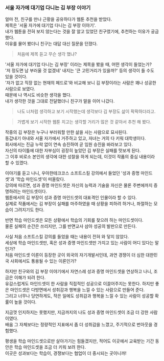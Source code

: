 ### 서울 자가에 대기업 다니는 김 부장 이야기

얼마 전, 친구를 만나 근황을 공유하다가 웹툰 추천을 받았다.  
제목은 '서울 자가에 대기업 다니는 김 부장 이야기'.  
내가 웹툰을 전혀 보지 않는다는 것을 잘 알고 있었던 친구였기에, 추천하는 이유가 궁금했다.  
이유를 물어 봤더니 친구는 대답 대신 질문을 던졌다.  
> 처음에 제목 듣고 무슨 생각 했냐?

'서울 자가에 대기업 다니는 김 부장' 이라는 제목을 봤을 때, 어떤 생각이 들었는가?  
'저 정도면 남 부러울 것 없겠네' 내지는 '큰 고민거리가 있을까?' 등의 생각이 들 수도 있을 것이다.  
'자가 없고 직장 없는 현재의 페드로'와 비교해 보니 김 부장이라는 사람은 꽤나 성공한 사람으로 보였다.  
때문에 나 역시도 비슷한 생각을 했다.  
내가 생각한 것을 그대로 전달했더니 친구가 말을 이어 나갔다.

> 나도 너처럼 생각하고 보기 시작했는데 생각보다 김 부장도 삶이 팍팍하더라고.

> 가볍게 보기 시작한 웹툰 치고는 생각할 거리가 많은 것 같아서 추천 해 봤다.

작중의 김 부장은 누구나 부러워할 만한 삶을 사는 사람으로 묘사된다.  
동갑내기 아내와 서울 자가에서 거주하고 있고, 자녀는 거의 다 키워 대학생이다.    
회사에서는 진급 누락 없이 연속 승진하여 곧 임원 승진을 바라보고 있다.  
자신의 타이틀에 대한 자부심이 굉장히 높았던 김 부장은 실패를 맛보게 된다.  
그 이후 비로소 본인의 생각에 대한 성찰을 하게 되는데, 이것이 작품의 중심 내용이라 할 수 있겠다.

이야기를 듣고 나니, 우아한테크코스 소프트스킬 강의에서 들었던 '성과 증명 마인드셋'과 '학습 마인드셋'이 떠올랐다.  
강의에 따르면, 성과 증명 마인드셋은 자신의 능력과 기술을 자신은 물론 주변에까지 증명하려는 마인드셋이다.  
웹툰에서의 김 부장이 성과 증명 마인드셋의 대표격인 인물이라 할 수 있다.  
실제로 작품에서는 김 부장이 실패를 마주하였을 때 상황을 피하려 하거나, 좌절하는 모습이 그려지기도 한다. 

반면 학습 마인드셋은 모든 상황에서 학습의 기회를 찾으려 하는 마인드셋이다.  
물론 실패의 순간은 쓰리지만, 그를 반면교사 삼아 성공의 발판으로 만든다.

사실 처음 소프트스킬 강의를 들었을 때는 내용이 전혀 와 닿지 않았다.  
세상에 학습 마인드셋만, 혹은 성과 증명 마인드셋만 가지고 있는 사람이 어디 있다는 말인가?  
처음 마인드셋 이론이 등장한 곳이 외국의 자기개발서인데, 과연 경쟁이 더 심한 대한민국 사회에서도 통용될 수 있는 이론인가?  

하지만 친구와의 김 부장 이야기에서 자연스레 성과 증명 마인드셋을 연상하고 나니, 조금은 이해가 되려 한다.  
유감스럽게도 마인드셋이 한 사람을 직접적인 성공으로 이끌어주지는 못한다.
하지만 좋은 마인드셋은 다방면에서 성취감과 행복을 느낄 수 있는 사람으로 만들어 준다.  
그리고 너무나 당연하게도, 작은 일에도 성취감과 행복을 느낄 수 있는 사람이 성공할 확률이 높을 것이다.

지금껏 인지하지는 못했지만, 지금까지의 나도 성과 증명 마인드셋이 조금 더 강한 사람이였다.  
배움 그 자체보다는 정량적인 지표에서 좀 더 성취감을 느꼈고, 주기적으로 번아웃을 경험했다.

평생을 학습 마인드셋으로만 살아가기는 힘들겠지만, 적어도 이곳에서 교육받는 기간 동안은 학습 마인드셋을 조금 더 키워 보려 한다.  
이곳은 성과보다는 학습이, 경쟁보다는 협업이 더 중시되는 곳이니까! 
